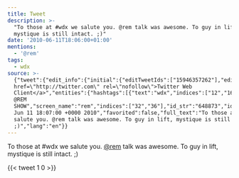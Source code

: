 ```yaml
---
title: Tweet
description: >-
  "To those at #wdx we salute you. @rem talk was awesome. To guy in lift,
  mystique is still intact. ;)"
date: '2010-06-11T18:06:00+01:00'
mentions:
  - '@rem'
tags:
  - wdx
source: >-
  {"tweet":{"edit_info":{"initial":{"editTweetIds":["15946357262"],"editableUntil":"2010-06-11T19:07:00.000Z","editsRemaining":"5","isEditEligible":true}},"retweeted":false,"source":"<a
  href=\"http://twitter.com\" rel=\"nofollow\">Twitter Web
  Client</a>","entities":{"hashtags":[{"text":"wdx","indices":["12","16"]}],"symbols":[],"user_mentions":[{"name":"THAT
  @REM
  SHOW","screen_name":"rem","indices":["32","36"],"id_str":"648873","id":"648873"}],"urls":[]},"display_text_range":["0","99"],"favorite_count":"1","id_str":"15946357262","truncated":false,"retweet_count":"0","id":"15946357262","created_at":"Fri
  Jun 11 18:07:00 +0000 2010","favorited":false,"full_text":"To those at #wdx we
  salute you. @rem talk was awesome. To guy in lift, mystique is still intact.
  ;)","lang":"en"}}
---
```

To those at #wdx we salute you. [@rem](https://twitter.com/@rem) talk was awesome. To guy in lift, mystique is still intact. ;)
    
{{< tweet 1 0 >}}
    
